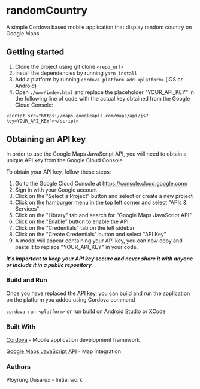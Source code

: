 # randomCountry
A simple Cordova based mobile application that display random country on Google Maps.
## Getting started
1. Clone the project using git clone `<repo_url>`
2. Install the dependencies by running `yarn install`
3. Add a platform by running `cordova platform add <platform>` (iOS or Android)
4. Open `./www/index.html` and replace the placeholder "YOUR_API_KEY" in the following line of code with the actual key obtained from the Google Cloud Console:
```
<script src="https://maps.googleapis.com/maps/api/js?key=YOUR_API_KEY"></script>
```

## Obtaining an API key

In order to use the Google Maps JavaScript API, you will need to obtain a unique API key from the Google Cloud Console.

To obtain your API key, follow these steps:
1. Go to the Google Cloud Console at https://console.cloud.google.com/
2. Sign in with your Google account
3. Click on the "Select a Project" button and select or create a new project
4. Click on the hamburger menu in the top left corner and select "APIs & Services"
5. Click on the "Library" tab and search for "Google Maps JavaScript API"
6. Click on the "Enable" button to enable the API
7. Click on the "Credentials" tab on the left sidebar
8. Click on the "Create Credentials" button and select "API Key"
9. A modal will appear containing your API key, you can now copy and paste it to replace "YOUR_API_KEY" in your code.

***It's important to keep your API key secure and never share it with anyone or include it in a public repository.***

### Build and Run
Once you have replaced the API key, you can build and run the application on the platform you added using Cordova command

`cordova run <platform>` or run build on Android Studio or XCode

### Built With
<ins>Cordova</ins> - Mobile application development framework

<ins>Google Maps JavaScript API</ins> - Map integration

### Authors
Ployrung Dusarux - Initial work
